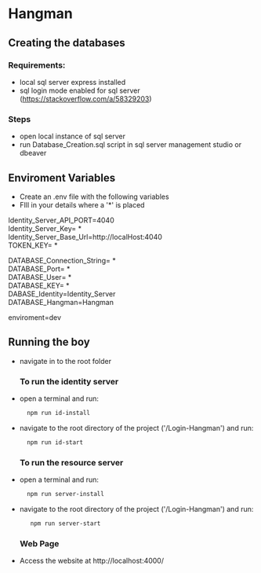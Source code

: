 # Hangman

## Creating the databases
### Requirements:
- local sql server express installed
- sql login mode enabled for sql server (https://stackoverflow.com/a/58329203)

### Steps
- open local instance of sql server
- run Database_Creation.sql script in sql server management studio or dbeaver

## Enviroment Variables
- Create an .env file with the following variables
- FIll in your details where a '*' is placed
  
Identity_Server_API_PORT=4040  
Identity_Server_Key= *  
Identity_Server_Base_Url=http://localHost:4040  
TOKEN_KEY= *  

DATABASE_Connection_String= *  
DATABASE_Port= *  
DATABASE_User= *  
DATABASE_KEY= *  
DABASE_Identity=Identity_Server  
DATABASE_Hangman=Hangman  

enviroment=dev  


## Running the boy

- navigate in to the root folder

  ### To run the identity server
- open a terminal and run:
  ```bash
    npm run id-install
  ```
- navigate to the root directory of the project ('/Login-Hangman') and run:

  ```bash
    npm run id-start
  ```

  ### To run the resource server
- open a terminal and run:
  ```bash
    npm run server-install
  ```
- navigate to the root directory of the project ('/Login-Hangman') and run:

  ```bash
     npm run server-start
  ```
  ### Web Page
- Access the website at http://localhost:4000/
